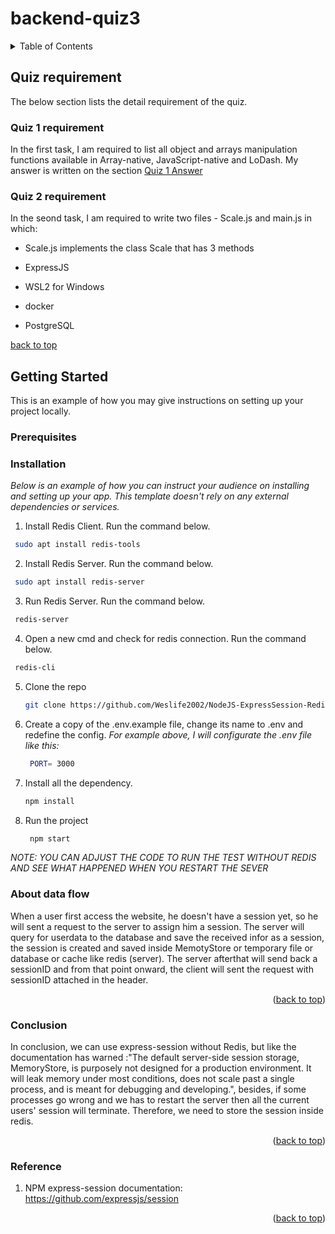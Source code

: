 # backend-quiz3

<!-- TABLE OF CONTENTS -->
<details>
  <summary>Table of Contents</summary>
  1. [Quiz requirement](#quiz-requirement)
    1. [Quiz 1 Requirement](#quiz-1-requirement)
    2. [Quiz 2 Requirement](#quiz-2-requirement)
  2. [Quiz 1 Answer](#quiz1)
    1. [JS Native](#JS-native)
    2. [Array Native](#Array-native)
    3. [LoDash](#LoDash)
    4. [Comparison between JS Native, Array Native and LoDash](#Comparison)
  3. [Quiz 2](#quiz2)
    1. [Prerequisites](#prerequisites)
    2. [Prerequisites](#prerequisites)
    3. [Prerequisites](#prerequisites)
    4. [Prerequisites](#prerequisites)
</details>

<!-- overview -->
## Quiz requirement

The below section lists the detail requirement of the quiz.

### Quiz 1 requirement

In the first task, I am required to list all object and arrays manipulation functions available in Array-native, JavaScript-native and LoDash.
My answer is written on the section [Quiz 1 Answer](#quiz1)
### Quiz 2 requirement

In the seond task, I am required to write two files - Scale.js and main.js in which:

* Scale.js implements the class Scale that has 3 methods

* ExpressJS
* WSL2 for Windows
* docker
* PostgreSQL

[back to top](#top)

<!-- GETTING STARTED -->
## Getting Started

This is an example of how you may give instructions on setting up your project locally.

### Prerequisites

### Installation

_Below is an example of how you can instruct your audience on installing and setting up your app. This template doesn't rely on any external dependencies or services._

1. Install Redis Client.
Run the command below.

  ```sh
   sudo apt install redis-tools
   ```

2. Install Redis Server.
Run the command below.

  ```sh
   sudo apt install redis-server
   ```

3. Run Redis Server.
Run the command below.

  ```sh
   redis-server
   ```

4. Open a new cmd and check for redis connection.
Run the command below.

  ```sh
   redis-cli
   ```

5. Clone the repo

   ```sh
   git clone https://github.com/Weslife2002/NodeJS-ExpressSession-Redis.git
   ```

6. Create a copy of the .env.example file, change its name to .env and redefine the config.
_For example above, I will configurate the .env file like this:_

   ```sh
    PORT= 3000
   ```

7. Install all the dependency.

   ```sh
   npm install
   ```

8. Run the project

   ```sh
    npm start
   ```

_NOTE: YOU CAN ADJUST THE CODE TO RUN THE TEST WITHOUT REDIS AND SEE WHAT HAPPENED WHEN YOU RESTART THE SEVER_

### About data flow

When a user first access the website, he doesn't have a session yet, so he will sent a request to the server to assign him a session. The server will query for userdata to the database and save the received infor as a session, the session is created and saved inside MemotyStore or temporary file or database or cache like redis (server). The server afterthat will send back a sessionID and from that point onward, the client will sent the request with sessionID attached in the header.
<p align="right">(<a href="#top">back to top</a>)</p>

### Conclusion

In conclusion, we can use express-session without Redis, but like the documentation has warned :"The default server-side session storage, MemoryStore, is purposely not designed for a production environment. It will leak memory under most conditions, does not scale past a single process, and is meant for debugging and developing.", besides, if some processes go wrong and we has to restart the server then all the current users' session will terminate. Therefore, we need to store the session inside redis.
<p align="right">(<a href="#top">back to top</a>)</p>

### Reference

1. NPM express-session documentation:   <https://github.com/expressjs/session>

<p align="right">(<a href="#top">back to top</a>)</p>
